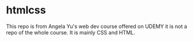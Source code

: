 # htmlcss
This repo is from Angela Yu's web dev course offered on UDEMY it is not a repo of the whole course.  It is mainly CSS and HTML.
